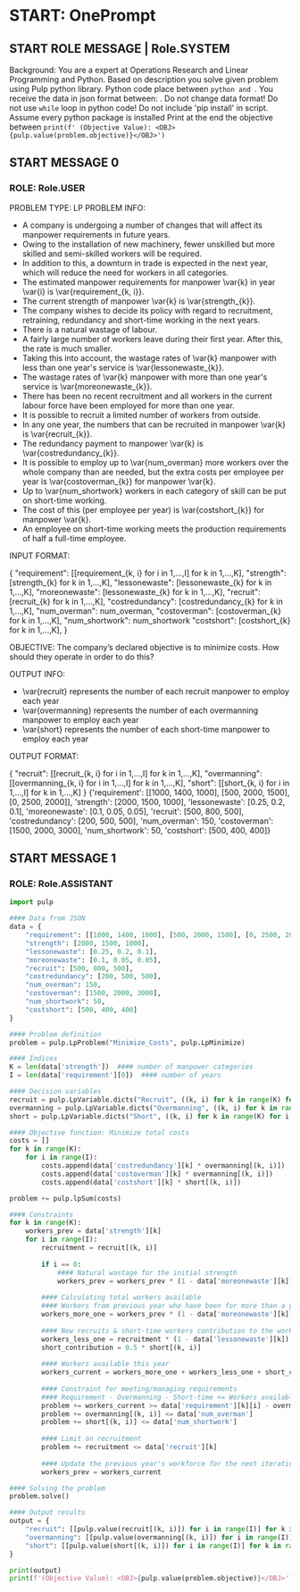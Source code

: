 # START: OnePrompt 
## START ROLE MESSAGE | Role.SYSTEM 
Background: You are a expert at Operations Research and Linear Programming and Python. Based on description you solve given problem using Pulp python library. Python code place between ```python and ```. You receive the data in json format between: <DATA></DATA>. Do not change data format! Do not use `while` loop in python code! Do not include 'pip install' in script. Assume every python package is installed Print at the end the objective between <OBJ></OBJ> `print(f' (Objective Value): <OBJ>{pulp.value(problem.objective)}</OBJ>')`  
## START MESSAGE 0 
### ROLE: Role.USER
<DESCRIPTION>
PROBLEM TYPE: LP
PROBLEM INFO:

- A company is undergoing a number of changes that will affect its manpower requirements in future years. 
- Owing to the installation of new machinery, fewer unskilled but more skilled and semi-skilled workers will be required. 
- In addition to this, a downturn in trade is expected in the next year, which will reduce the need for workers in all categories.
- The estimated manpower requirements for manpower \var{k} in year \var{i} is \var{requirement_{k, i}}.
- The current strength of manpower \var{k} is \var{strength_{k}}.
- The company wishes to decide its policy with regard to recruitment, retraining, redundancy and short-time working in the next years.
- There is a natural wastage of labour. 
- A fairly large number of workers leave during their first year. After this, the rate is much smaller. 
- Taking this into account, the wastage rates of \var{k} manpower with less than one year's service is \var{lessonewaste_{k}}.
- The wastage rates of \var{k} manpower with more than one year's service is \var{moreonewaste_{k}}.
- There has been no recent recruitment and all workers in the current labour force have been employed for more than one year.
- It is possible to recruit a limited number of workers from outside. 
- In any one year, the numbers that can be recruited in manpower \var{k} is \var{recruit_{k}}.
- The redundancy payment to manpower \var{k} is \var{costredundancy_{k}}.
- It is possible to employ up to \var{num_overman} more workers over the whole company than are needed, but the extra costs per employee per year is \var{costoverman_{k}} for manpower \var{k}.
- Up to \var{num_shortwork} workers in each category of skill can be put on short-time working. 
- The cost of this (per employee per year) is \var{costshort_{k}} for manpower \var{k}.
- An employee on short-time working meets the production requirements of half a full-time employee.


INPUT FORMAT:

{
    "requirement": [[requirement_{k, i} for i in 1,...,I] for k in 1,...,K],
    "strength": [strength_{k} for k in 1,...,K],
    "lessonewaste": [lessonewaste_{k} for k in 1,...,K],
    "moreonewaste": [lessonewaste_{k} for k in 1,...,K],
    "recruit": [recruit_{k} for k in 1,...,K],
    "costredundancy": [costredundancy_{k} for k in 1,...,K],
    "num_overman": num_overman,
    "costoverman": [costoverman_{k} for k in 1,...,K],
    "num_shortwork": num_shortwork
    "costshort": [costshort_{k} for k in 1,...,K],
}


OBJECTIVE: The company’s declared objective is to minimize costs. How should they operate in order to do this?

OUTPUT INFO:

- \var{recruit} represents the number of each recruit manpower to employ each year
- \var{overmanning} represents the number of each overmanning manpower to employ each year
- \var{short} represents the number of each short-time manpower to employ each year

OUTPUT FORMAT:

{
    "recruit": [[recruit_{k, i} for i in 1,...,I] for k in 1,...,K],
    "overmanning": [[overmanning_{k, i} for i in 1,...,I] for k in 1,...,K],
    "short": [[short_{k, i} for i in 1,...,I] for k in 1,...,K]
}
</DESCRIPTION>
<DATA>
{'requirement': [[1000, 1400, 1000], [500, 2000, 1500], [0, 2500, 2000]], 'strength': [2000, 1500, 1000], 'lessonewaste': [0.25, 0.2, 0.1], 'moreonewaste': [0.1, 0.05, 0.05], 'recruit': [500, 800, 500], 'costredundancy': [200, 500, 500], 'num_overman': 150, 'costoverman': [1500, 2000, 3000], 'num_shortwork': 50, 'costshort': [500, 400, 400]}</DATA>


## START MESSAGE 1 
### ROLE: Role.ASSISTANT
```python
import pulp

#### Data from JSON
data = {
    "requirement": [[1000, 1400, 1000], [500, 2000, 1500], [0, 2500, 2000]],
    "strength": [2000, 1500, 1000],
    "lessonewaste": [0.25, 0.2, 0.1],
    "moreonewaste": [0.1, 0.05, 0.05],
    "recruit": [500, 800, 500],
    "costredundancy": [200, 500, 500],
    "num_overman": 150,
    "costoverman": [1500, 2000, 3000],
    "num_shortwork": 50,
    "costshort": [500, 400, 400]
}

#### Problem definition
problem = pulp.LpProblem("Minimize_Costs", pulp.LpMinimize)

#### Indices
K = len(data['strength'])  #### number of manpower categories
I = len(data['requirement'][0])  #### number of years

#### Decision variables
recruit = pulp.LpVariable.dicts("Recruit", ((k, i) for k in range(K) for i in range(I)), lowBound=0, cat='Integer')
overmanning = pulp.LpVariable.dicts("Overmanning", ((k, i) for k in range(K) for i in range(I)), lowBound=0, cat='Integer')
short = pulp.LpVariable.dicts("Short", ((k, i) for k in range(K) for i in range(I)), lowBound=0, cat='Integer')

#### Objective function: Minimize total costs
costs = []
for k in range(K):
    for i in range(I):
        costs.append(data['costredundancy'][k] * overmanning[(k, i)])
        costs.append(data['costoverman'][k] * overmanning[(k, i)])
        costs.append(data['costshort'][k] * short[(k, i)])

problem += pulp.lpSum(costs)

#### Constraints
for k in range(K):
    workers_prev = data['strength'][k]
    for i in range(I):
        recruitment = recruit[(k, i)]
        
        if i == 0:
            #### Natural wastage for the initial strength
            workers_prev = workers_prev * (1 - data['moreonewaste'][k])
        
        #### Calculating total workers available
        #### Workers from previous year who have been for more than a year
        workers_more_one = workers_prev * (1 - data['moreonewaste'][k])
        
        #### New recruits & short-time workers contribution to the workforce
        workers_less_one = recruitment * (1 - data['lessonewaste'][k])
        short_contribution = 0.5 * short[(k, i)]
        
        #### Workers available this year
        workers_current = workers_more_one + workers_less_one + short_contribution
        
        #### Constraint for meeting/managing requirements
        #### Requirement - Overmanning - Short-time <= Workers available
        problem += workers_current >= data['requirement'][k][i] - overmanning[(k, i)]
        problem += overmanning[(k, i)] <= data['num_overman']
        problem += short[(k, i)] <= data['num_shortwork']
        
        #### Limit on recruitment
        problem += recruitment <= data['recruit'][k]
        
        #### Update the previous year's workforce for the next iteration
        workers_prev = workers_current

#### Solving the problem
problem.solve()

#### Output results
output = {
    "recruit": [[pulp.value(recruit[(k, i)]) for i in range(I)] for k in range(K)],
    "overmanning": [[pulp.value(overmanning[(k, i)]) for i in range(I)] for k in range(K)],
    "short": [[pulp.value(short[(k, i)]) for i in range(I)] for k in range(K)]
}

print(output)
print(f'(Objective Value): <OBJ>{pulp.value(problem.objective)}</OBJ>')
```


